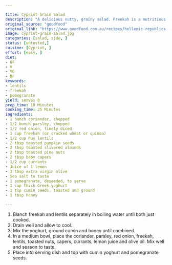 ```yaml
---

title: Cypriot Grain Salad
description: "A delicious nutty, grainy salad. Freekah is a nutritious grain made from roasted green wheat grains. You can substitute whole wheat, cracked wheat or quinoa."
original_source: "goodfood"
original_link: "https://www.goodfood.com.au/recipes/hellenic-republics-cypriot-grain-salad-20130321-2gh6d"
image: cypriot-grain-salad.jpg
categories: [salad, side, ]
status: [untested,]
cuisine: [Cypriot, ]
effort: [easy, ]
diet:
- GF
- V
- VG
- DF
keywords:
- lentils
- freekah
- pomegranate
yield: serves 8
prep_time: 10 Minutes
cooking_time: 25 Minutes
ingredients:
- 1 bunch coriander, chopped
- 1/2 bunch parsley, chopped
- 1/2 red onion, finely diced
- 1 cup freekah (or cracked wheat or quinoa)
- 1/2 cup Puy lentils
- 2 tbsp toasted pumpkin seeds
- 2 tbsp toasted slivered almonds
- 2 tbsp toasted pine nuts
- 2 tbsp baby capers
- 1/2 cup currants
- Juice of 1 lemon
- 3 tbsp extra virgin olive
- Sea salt to taste
- 1 pomegranate, deseeded, to serve
- 1 cup thick Greek yoghurt
- 1 tsp cumin seeds, toasted and ground
- 1 tbsp honey

---
```


1. Blanch freekah and lentils separately in boiling water until both just cooked.
2. Drain well and allow to cool.
3. Mix the yoghurt, ground cumin and honey until combined.
4. In a medium bowl, place the coriander, parsley, red onion, freekah, lentils, toasted nuts, capers, currants, lemon juice and olive oil. Mix well and season to taste.
5. Place into serving dish and top with cumin yoghurt and pomegranate seeds.
